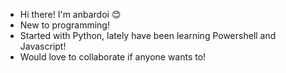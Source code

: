- Hi there! I'm anbardoi 😊
- New to programming!
- Started with Python, lately have been learning Powershell and Javascript!
- Would love to collaborate if anyone wants to!
